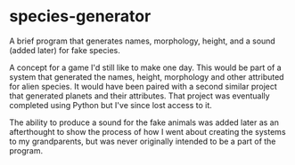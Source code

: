 # species-generator
A brief program that generates names, morphology, height, and a sound (added later) for fake species.

A concept for a game I'd still like to make one day. This would be part of a system that generated the names, height, morphology and other attributed for alien species.
It would have been paired with a second similar project that generated planets and their attributes. That project was eventually completed using Python but I've since
lost access to it.

The ability to produce a sound for the fake animals was added later as an afterthought to show the process of how I went about creating the systems to my grandparents, but
was never originally intended to be a part of the program.
